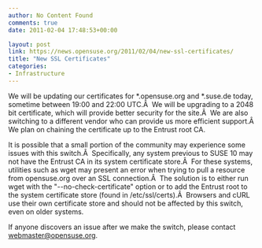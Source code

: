 ```yaml
---
author: No Content Found
comments: true
date: 2011-02-04 17:48:53+00:00

layout: post
link: https://news.opensuse.org/2011/02/04/new-ssl-certificates/
title: "New SSL Certificates"
categories:
- Infrastructure
---
```

We will be updating our certificates for *.opensuse.org and *.suse.de today, sometime between 19:00 and 22:00 UTC.Â  We will be upgrading to a 2048 bit certificate, which will provide better security for the site.Â  We are also switching to a different vendor who can provide us more efficient support.Â  We plan on chaining the certificate up to the Entrust root CA.

It is possible that a small portion of the community may experience some issues with this switch.Â  Specifically, any system previous to SUSE 10 may not have the Entrust CA in its system certificate store.Â  For these systems, utilities such as wget may present an error when trying to pull a resource from opensuse.org over an SSL connection.Â  The solution is to either run wget with the "--no-check-certificate" option or to add the Entrust root to the system certificate store (found in /etc/ssl/certs).Â  Browsers and cURL use their own certificate store and should not be affected by this switch, even on older systems.

If anyone discovers an issue after we make the switch, please contact webmaster@opensuse.org.		
